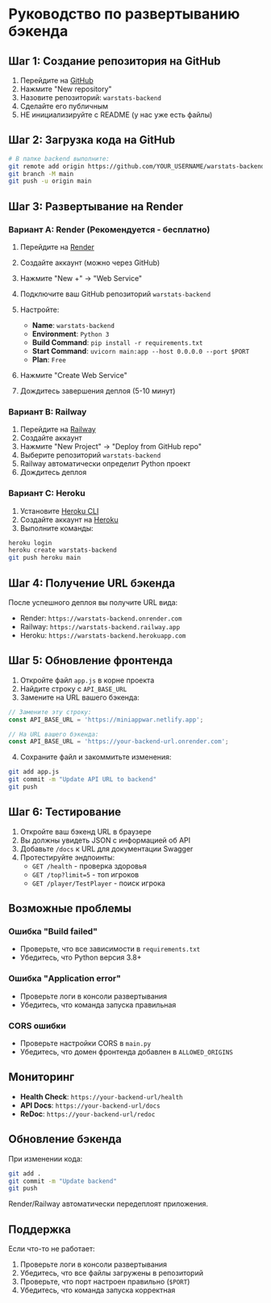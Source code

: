 # Руководство по развертыванию бэкенда

## Шаг 1: Создание репозитория на GitHub

1. Перейдите на [GitHub](https://github.com)
2. Нажмите "New repository"
3. Назовите репозиторий: `warstats-backend`
4. Сделайте его публичным
5. НЕ инициализируйте с README (у нас уже есть файлы)

## Шаг 2: Загрузка кода на GitHub

```bash
# В папке backend выполните:
git remote add origin https://github.com/YOUR_USERNAME/warstats-backend.git
git branch -M main
git push -u origin main
```

## Шаг 3: Развертывание на Render

### Вариант A: Render (Рекомендуется - бесплатно)

1. Перейдите на [Render](https://render.com)
2. Создайте аккаунт (можно через GitHub)
3. Нажмите "New +" → "Web Service"
4. Подключите ваш GitHub репозиторий `warstats-backend`
5. Настройте:
   - **Name**: `warstats-backend`
   - **Environment**: `Python 3`
   - **Build Command**: `pip install -r requirements.txt`
   - **Start Command**: `uvicorn main:app --host 0.0.0.0 --port $PORT`
   - **Plan**: `Free`

6. Нажмите "Create Web Service"
7. Дождитесь завершения деплоя (5-10 минут)

### Вариант B: Railway

1. Перейдите на [Railway](https://railway.app)
2. Создайте аккаунт
3. Нажмите "New Project" → "Deploy from GitHub repo"
4. Выберите репозиторий `warstats-backend`
5. Railway автоматически определит Python проект
6. Дождитесь деплоя

### Вариант C: Heroku

1. Установите [Heroku CLI](https://devcenter.heroku.com/articles/heroku-cli)
2. Создайте аккаунт на [Heroku](https://heroku.com)
3. Выполните команды:
```bash
heroku login
heroku create warstats-backend
git push heroku main
```

## Шаг 4: Получение URL бэкенда

После успешного деплоя вы получите URL вида:
- Render: `https://warstats-backend.onrender.com`
- Railway: `https://warstats-backend.railway.app`
- Heroku: `https://warstats-backend.herokuapp.com`

## Шаг 5: Обновление фронтенда

1. Откройте файл `app.js` в корне проекта
2. Найдите строку с `API_BASE_URL`
3. Замените на URL вашего бэкенда:

```javascript
// Замените эту строку:
const API_BASE_URL = 'https://miniappwar.netlify.app';

// На URL вашего бэкенда:
const API_BASE_URL = 'https://your-backend-url.onrender.com';
```

4. Сохраните файл и закоммитьте изменения:
```bash
git add app.js
git commit -m "Update API URL to backend"
git push
```

## Шаг 6: Тестирование

1. Откройте ваш бэкенд URL в браузере
2. Вы должны увидеть JSON с информацией об API
3. Добавьте `/docs` к URL для документации Swagger
4. Протестируйте эндпоинты:
   - `GET /health` - проверка здоровья
   - `GET /top?limit=5` - топ игроков
   - `GET /player/TestPlayer` - поиск игрока

## Возможные проблемы

### Ошибка "Build failed"
- Проверьте, что все зависимости в `requirements.txt`
- Убедитесь, что Python версия 3.8+

### Ошибка "Application error"
- Проверьте логи в консоли развертывания
- Убедитесь, что команда запуска правильная

### CORS ошибки
- Проверьте настройки CORS в `main.py`
- Убедитесь, что домен фронтенда добавлен в `ALLOWED_ORIGINS`

## Мониторинг

- **Health Check**: `https://your-backend-url/health`
- **API Docs**: `https://your-backend-url/docs`
- **ReDoc**: `https://your-backend-url/redoc`

## Обновление бэкенда

При изменении кода:
```bash
git add .
git commit -m "Update backend"
git push
```

Render/Railway автоматически передеплоят приложения.

## Поддержка

Если что-то не работает:
1. Проверьте логи в консоли развертывания
2. Убедитесь, что все файлы загружены в репозиторий
3. Проверьте, что порт настроен правильно (`$PORT`)
4. Убедитесь, что команда запуска корректная 